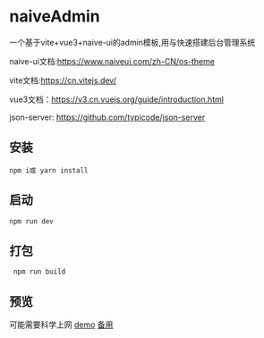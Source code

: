 # naiveAdmin

一个基于vite+vue3+naive-ui的admin模板,用与快速搭建后台管理系统

naive-ui文档:https://www.naiveui.com/zh-CN/os-theme

vite文档:https://cn.vitejs.dev/

vue3文档：https://v3.cn.vuejs.org/guide/introduction.html

json-server: https://github.com/typicode/json-server

## 安装

`npm i或 yarn install`

## 启动

`npm run dev`

## 打包

` npm run build`

## 预览
可能需要科学上网
[demo](https://www.xiaolei.ga/)
[备用](http://172.245.72.164:3000/)